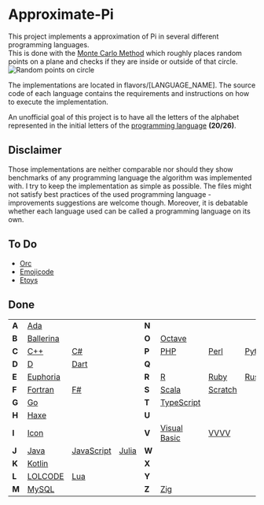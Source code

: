 # Approximate-Pi

This project implements a approximation of Pi in several different programming languages.  
This is done with the [Monte Carlo Method](https://en.wikipedia.org/wiki/Monte_Carlo_method) which roughly places random points on a plane and checks if they are inside or outside of that circle.  
![Random points on circle](https://upload.wikimedia.org/wikipedia/commons/8/84/Pi_30K.gif)  

The implementations are located in flavors/[LANGUAGE_NAME]. The source code of each language contains the requirements and instructions on how to execute the implementation.


An unofficial goal of this project is to have all the letters of the alphabet represented in the initial letters of the [programming language](https://en.wikipedia.org/wiki/List_of_programming_languages#E) **(20/26)**.

## Disclaimer

Those implementations are neither comparable nor should they show benchmarks of any programming language the algorithm was implemented with. I try to keep the implementation as simple as possible. The files might not satisfy best practices of the used programming language - improvements suggestions are welcome though. Moreover, it is debatable whether each language used can be called a programming language on its own. 

## To Do
 - [Orc]()
 - [Emojicode]()
 - [Etoys]()

## Done

|  |  |  |  |  |  |  |  |
|---|---|---|---|---|---|---|---|
| **A** | [Ada](https://www.getadanow.com/) |  |  | **N** |  |  |  |
| **B** | [Ballerina](https://ballerina.io/) |  |  | **O** | [Octave](https://octave.org/) |  |  |
| **C** | [C++](https://cplusplus.com/doc/) | [C#](https://docs.microsoft.com/en-us/dotnet/csharp/) |  | **P** | [PHP](https://www.php.net/) | [Perl](https://www.perl.org/docs.html) | [Python](https://www.python.org/) |
| **D** | [D](https://dlang.org/documentation.html) | [Dart](https://dart.dev/guides) |  | **Q** |  |  |  |
| **E** | [Euphoria](https://openeuphoria.org/index.wc) |  |  | **R** | [R](https://www.r-project.org/) | [Ruby](https://www.ruby-lang.org/) | [Rust](https://www.rust-lang.org/) |
| **F** | [Fortran](https://wg5-fortran.org/) | [F#](https://learn.microsoft.com/en-us/dotnet/fsharp/) |  | **S** | [Scala](https://scala-lang.org/) | [Scratch](https://scratch.mit.edu/) |  |
| **G** | [Go](https://go.dev/doc/) |  |  | **T** | [TypeScript](https://www.typescriptlang.org/) |  |  |
| **H** | [Haxe](https://haxe.org/) |  |  | **U** |  |  |  |
| **I** | [Icon](https://www2.cs.arizona.edu/icon/) |  |  | **V** | [Visual Basic](https://docs.microsoft.com/de-de/dotnet/visual-basic/) | [VVVV](https://visualprogramming.net/) |  |
| **J** | [Java](https://docs.oracle.com/en/java/) | [JavaScript](https://developer.mozilla.org/en-US/docs/Web/javascript) | [Julia](https://docs.julialang.org/en/v1/) | **W** |  |  |  |
| **K** | [Kotlin](https://kotlinlang.org/docs/home.html) |  |  | **X** |  |  |  |
| **L** | [LOLCODE](https://esolangs.org/wiki/LOLCODE) | [Lua](https://www.lua.org/docs.html) |  | **Y** |  |  |  |
| **M** | [MySQL](https://dev.mysql.com/) |  |  | **Z** | [Zig](https://ziglang.org/) |  |  |